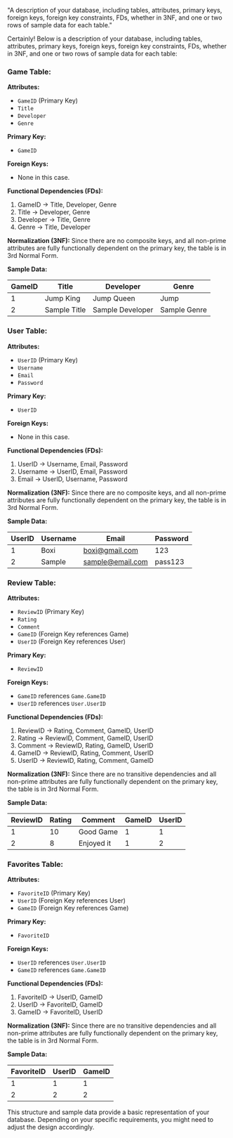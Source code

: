 "A description of your database, including tables, attributes, primary keys, foreign keys, foreign key constraints, 
FDs, whether in 3NF, and one or two rows of sample data for each table."

Certainly! Below is a description of your database, including tables, attributes, primary keys, foreign keys, foreign key constraints, FDs, whether in 3NF, and one or two rows of sample data for each table:

### Game Table:

**Attributes:**
- `GameID` (Primary Key)
- `Title`
- `Developer`
- `Genre`

**Primary Key:**
- `GameID`

**Foreign Keys:**
- None in this case.

**Functional Dependencies (FDs):**
1. GameID → Title, Developer, Genre
2. Title → Developer, Genre
3. Developer → Title, Genre
4. Genre → Title, Developer

**Normalization (3NF):**
Since there are no composite keys, and all non-prime attributes are fully functionally dependent on the primary key, the table is in 3rd Normal Form.

**Sample Data:**

| GameID | Title        | Developer       | Genre  |
|--------|--------------|-----------------|--------|
| 1      | Jump King    | Jump Queen      | Jump   |
| 2      | Sample Title | Sample Developer| Sample Genre |

### User Table:

**Attributes:**
- `UserID` (Primary Key)
- `Username`
- `Email`
- `Password`

**Primary Key:**
- `UserID`

**Foreign Keys:**
- None in this case.

**Functional Dependencies (FDs):**
1. UserID → Username, Email, Password
2. Username → UserID, Email, Password
3. Email → UserID, Username, Password

**Normalization (3NF):**
Since there are no composite keys, and all non-prime attributes are fully functionally dependent on the primary key, the table is in 3rd Normal Form.

**Sample Data:**

| UserID | Username | Email           | Password |
|--------|----------|-----------------|----------|
| 1      | Boxi     | boxi@gmail.com  | 123      |
| 2      | Sample   | sample@email.com| pass123  |

### Review Table:

**Attributes:**
- `ReviewID` (Primary Key)
- `Rating`
- `Comment`
- `GameID` (Foreign Key references Game)
- `UserID` (Foreign Key references User)

**Primary Key:**
- `ReviewID`

**Foreign Keys:**
- `GameID` references `Game.GameID`
- `UserID` references `User.UserID`

**Functional Dependencies (FDs):**
1. ReviewID → Rating, Comment, GameID, UserID
2. Rating → ReviewID, Comment, GameID, UserID
3. Comment → ReviewID, Rating, GameID, UserID
4. GameID → ReviewID, Rating, Comment, UserID
5. UserID → ReviewID, Rating, Comment, GameID

**Normalization (3NF):**
Since there are no transitive dependencies and all non-prime attributes are fully functionally dependent on the primary key, the table is in 3rd Normal Form.

**Sample Data:**

| ReviewID | Rating | Comment      | GameID | UserID |
|----------|--------|--------------|--------|--------|
| 1        | 10     | Good Game    | 1      | 1      |
| 2        | 8      | Enjoyed it   | 1      | 2      |

### Favorites Table:

**Attributes:**
- `FavoriteID` (Primary Key)
- `UserID` (Foreign Key references User)
- `GameID` (Foreign Key references Game)

**Primary Key:**
- `FavoriteID`

**Foreign Keys:**
- `UserID` references `User.UserID`
- `GameID` references `Game.GameID`

**Functional Dependencies (FDs):**
1. FavoriteID → UserID, GameID
2. UserID → FavoriteID, GameID
3. GameID → FavoriteID, UserID

**Normalization (3NF):**
Since there are no transitive dependencies and all non-prime attributes are fully functionally dependent on the primary key, the table is in 3rd Normal Form.

**Sample Data:**

| FavoriteID | UserID | GameID |
|------------|--------|--------|
| 1          | 1      | 1      |
| 2          | 2      | 2      |

This structure and sample data provide a basic representation of your database. Depending on your specific requirements, you might need to adjust the design accordingly.
